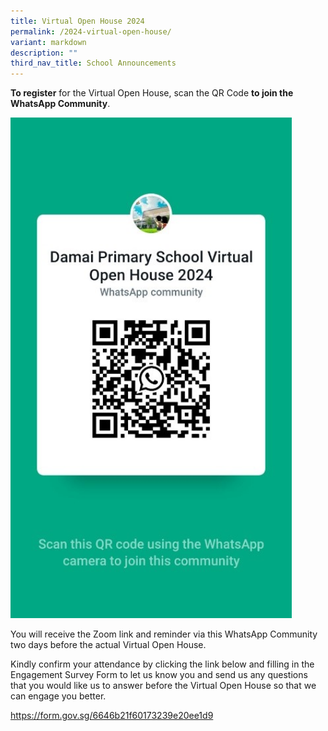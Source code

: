 ```yaml
---
title: Virtual Open House 2024
permalink: /2024-virtual-open-house/
variant: markdown
description: ""
third_nav_title: School Announcements
---
```

**To register** for the Virtual Open House, scan the QR Code **to join the WhatsApp Community**. 

<img src="/images/Announcement/2024/qrcode.jpg" style="width:450px">

You will receive the Zoom link and reminder via this WhatsApp Community two days before the actual Virtual Open House.

Kindly confirm your attendance by clicking the link below and filling in the Engagement Survey Form to let us know you and send us any questions that you would like us to answer before the Virtual Open House so that we can engage you better.

https://form.gov.sg/6646b21f60173239e20ee1d9